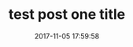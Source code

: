 ---
title: test post one title
id: 463
categories:
  - post_cat1
date: 2017-11-05 17:59:58
tags:
---